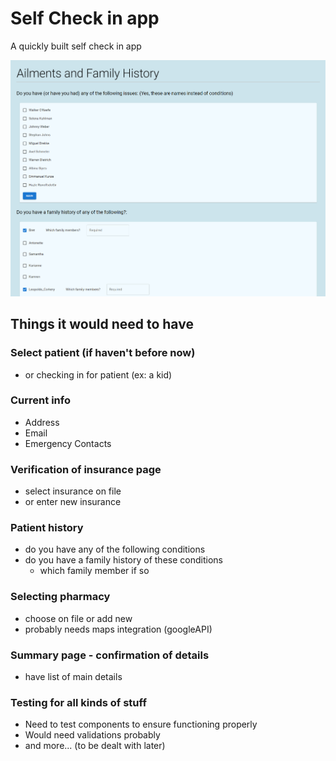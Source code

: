 # Self Check in app
A quickly built self check in app

![image](src/media/check-in-app.png)

## Things it would need to have

### Select patient (if haven't before now)
- or checking in for patient (ex: a kid)

### Current info
- Address
- Email
- Emergency Contacts

### Verification of insurance page
- select insurance on file
- or enter new insurance

### Patient history 
- do you have any of the following conditions
- do you have a family history of these conditions
   - which family member if so

### Selecting pharmacy
- choose on file or add new
- probably needs maps integration (googleAPI)

### Summary page - confirmation of details 
- have list of main details

### Testing for all kinds of stuff
- Need to test components to ensure functioning properly
- Would need validations probably
- and more... (to be dealt with later)
